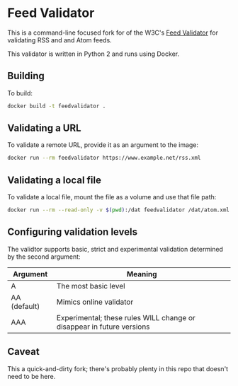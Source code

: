 # Feed Validator

This is a command-line focused fork for of the W3C's [Feed Validator](https://validator.w3.org/feed/) for validating RSS and and Atom feeds.

This validator is written in Python 2 and runs using Docker.

## Building

To build:

```sh
docker build -t feedvalidator .
```

## Validating a URL

To validate a remote URL, provide it as an argument to the image:

```sh
docker run --rm feedvalidator https://www.example.net/rss.xml
```

## Validating a local file

To validate a local file, mount the file as a volume and use that file path:

```sh
docker run --rm --read-only -v $(pwd):/dat feedvalidator /dat/atom.xml
```

## Configuring validation levels

The validtor supports basic, strict and experimental validation determined by the second argument:

| Argument     | Meaning |
| ------------ | ------- |
| A            | The most basic level |
| AA (default) | Mimics online validator |
| AAA          | Experimental; these rules WILL change or disappear in future versions |

## Caveat

This a quick-and-dirty fork; there's probably plenty in this repo that doesn't need to be here.